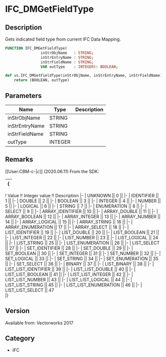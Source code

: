 # IFC_DMGetFieldType

## Description
Gets indicated field type from current IFC Data Mapping.

```pascal
FUNCTION IFC_DMGetFieldType(
				inStrObjName   : STRING;
				inStrEntryName : STRING;
				inStrFieldName : STRING;
				VAR outType    : INTEGER): BOOLEAN;
```

```python
def vs.IFC_DMGetFieldType(inStrObjName, inStrEntryName, inStrFieldName):
    return (BOOLEAN, outType)
```

## Parameters
|Name|Type|Description|
|---|---|---|
|inStrObjName|STRING|   |
|inStrEntryName|STRING|   |
|inStrFieldName|STRING|   |
|outType|INTEGER|   |

## Remarks
[[User:CBM-c-|_c_]] (2020.06.11) From the SDK:

{| 
|-
! Value !! Integer value !! Description
|-
| UNKNOWN || 0 || 
|-
| IDENTIFIER || 1 || 
|-
| DOUBLE || 2 || 
|-
| BOOLEAN || 3 || 
|-
| INTEGER || 4 || 
|-
| NUMBER || 5 || 
|-
| LOGICAL || 6 || 
|-
| STRING || 7 || 
|-
| ENUMERATION || 8 || 
|-
| SELECT || 9 || 
|-
| ARRAY_IDENTIFIER || 10 || 
|-
| ARRAY_DOUBLE || 11 || 
|-
| ARRAY_BOOLEAN || 12 || 
|-
| ARRAY_INTEGER || 13 || 
|-
| ARRAY_NUMBER || 14 || 
|-
| ARRAY_LOGICAL || 15 || 
|-
| ARRAY_STRING || 16 || 
|-
| ARRAY_ENUMERATION || 17 || 
|-
| ARRAY_SELECT || 18 || 
|-
| LIST_IDENTIFIER || 19 || 
|-
| LIST_DOUBLE || 20 || 
|-
| LIST_BOOLEAN || 21 || 
|-
| LIST_INTEGER || 22 || 
|-
| LIST_NUMBER || 23 || 
|-
| LIST_LOGICAL || 24 || 
|-
| LIST_STRING || 25 || 
|-
| LIST_ENUMERATION || 26 || 
|-
| LIST_SELECT || 27 || 
|-
| SET_IDENTIFIER || 28 || 
|-
| SET_DOUBLE || 29 || 
|-
| SET_BOOLEAN || 30 || 
|-
| SET_INTEGER || 31 || 
|-
| SET_NUMBER || 32 || 
|-
| SET_LOGICAL || 33 || 
|-
| SET_STRING || 34 || 
|-
| SET_ENUMERATION || 35 || 
|-
| SET_SELECT || 36 || 
|-
| BINARY || 37 || 
|-
| LIST_BINARY || 38 || 
|-
| LIST_LIST_IDENTIFIER || 39 || 
|-
| LIST_LIST_DOUBLE || 40 || 
|-
| LIST_LIST_BOOLEAN || 41 || 
|-
| LIST_LIST_INTEGER || 42 || 
|-
| LIST_LIST_NUMBER || 43 || 
|-
| LIST_LIST_LOGICAL || 44 || 
|-
| LIST_LIST_STRING || 45 || 
|-
| LIST_LIST_ENUMERATION || 46 || 
|-
| LIST_LIST_SELECT || 47	
|}

## Version
Available from: Vectorworks 2017

## Category
* IFC

